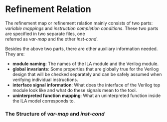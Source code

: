 # Refinement Relation


The refinement map or refinement relation mainly consists of two parts: _variable mappings_ and 
_instruction completion conditions_. These two parts are specified in two separate files, one  
referred as _var-map_ and the other _inst-cond_.


Besides the above two parts, there are other auxiliary information needed. They are:

  - **module naming**: The names of the ILA module and the Verilog module.
  - **global invariants**: Some properties that are globally true for the Verilog design that will be checked separately and can be safely assumed when verifying  individual instructions.
  - **interface signal information**: What does the interface of the Verilog top module look like and what do these signals mean to the tool.
  - **uninterpreted function mapping**: What an uninterpreted function inside the ILA model corresponds to.

### The Structure of _var-map_ and _inst-cond_ ###